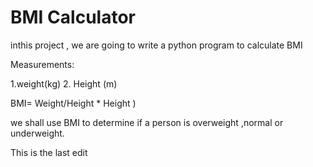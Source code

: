 # BMI Calculator 
inthis project , we are going to write a python program to calculate BMI 

Measurements:

1.weight(kg)
2. Height (m)

 BMI= Weight/Height * Height )

we shall use BMI to determine if a person is overweight ,normal or underweight.


 This is the last edit 



